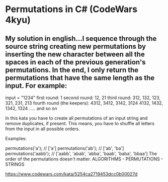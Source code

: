 # Permutations in C# (CodeWars 4kyu)
## My solution in english...I sequence through the source string creating new permutations by inserting the new character between all the spaces in each of the previous generation's permutations.  In the end, I only return the permutations that have the same length as the input.  For example: 
input = "1234"
first round:  1
second round:  12, 21
third round:  312, 132, 123,    321, 231, 213
fourth round (the keepers):  4312, 3412, 3142, 3124     4132, 1432, 1342, 1324   ..... and so on

In this kata you have to create all permutations of an input string and remove duplicates, if present. This means, you have to shuffle all letters from the input in all possible orders.

Examples:

permutations('a'); // ['a']
permutations('ab'); // ['ab', 'ba']
permutations('aabb'); // ['aabb', 'abab', 'abba', 'baab', 'baba', 'bbaa']
The order of the permutations doesn't matter.
ALGORITHMS      -   PERMUTATIONS    -   STRINGS

https://www.codewars.com/kata/5254ca2719453dcc0b00027d 